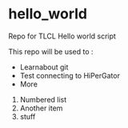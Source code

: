 # hello_world
Repo for TLCL Hello world script

This repo will be used to :
* Learnabout git
* Test connecting to HiPerGator
* More

1. Numbered list
2. Another item
3. stuff
